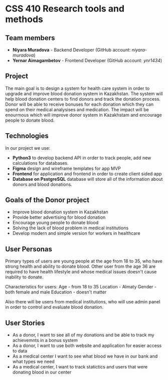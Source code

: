 # CSS 410 Research tools and methods
## Team members
+ **Niyara Muradova** - Backend Developer (GitHub account: *niyara-muradova*)
+ **Yernar Aimagambetov** - Frontend Developer (GitHub account: *ynr1434*)

## Project
The main goal is to design a system for health care system in order to upgrade and improve blood donation system in Kazakhstan. The system will help blood donation centers to find donors and track the donation process. Donor will be able to receive bonuses for each donation which they can spend on their medical analysises and medication.
The impact will be enourmous which will improve donor system in Kazakhstam and encourage people to donate blood.


## Technologies
In our project we use:
 - **Python3** to develop backend  API in order to track people, add new calculations for databases.
 -  **Figma** design and wireframe templates for app MVP
 -  **Frontend**  for application and frontend in order to create client sided app 
 -  **Database on PsstgreSQL** database will store all of the information about donors and blood donations.
 
 ## Goals of the Donor project
  - Improve blood donation system in Kazakhstan
  - Provide better advertising for blood donation
  - Encourage young people to donate blood
  - Solving the lack of blood problem in medical institutions 
  - Develop modern and simple version for workers in healthcare
  
  ## User Personas
  Primary types of users are young people at the age from 18 to 35, who have strong health and ability to donate blood.
  Other user from the age 36 are required to have health lifestyle and whose medical issues doesn't cause inability to donate.
  
  Characteristics for users:
  Age - from 18 to 35
  Location - Almaty
  Gender - both female and male
  Education - doesn't matter
  
  Also there will be users from medical institutions, who will use admin panel in order to control and evaluate blood donation.
  
  ## User Stories
  - As a donor, I want to see all of my donations and be able to track my achievemnts in a bonus system
  - As a donor, I want to use both website and application for easier access to data
  - As a medical center I want to see what blood we have in our bank and what types we need
  - As a medical center, I want to track statictics and users that were donating blood in our center
 
  
 
